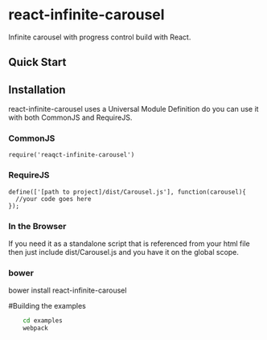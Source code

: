 # react-infinite-carousel
Infinite carousel with progress control build with React.

## Quick Start

## Installation
react-infinite-carousel uses a Universal Module Definition do you can use it with both CommonJS and RequireJS.

### CommonJS
```
require('reaqct-infinite-carousel')
```

### RequireJS
```
define(['[path to project]/dist/Carousel.js'], function(carousel){
  //your code goes here
});
```

### In the Browser
If you need it as a standalone script that is referenced from your html file then just include dist/Carousel.js and you have it on the global scope. 

### bower
bower install react-infinite-carousel

#Building the examples
```bash
    cd examples
    webpack
```
